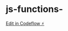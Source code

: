 # js-functions-

[Edit in Codeflow ⚡️](https://stackblitz.com/~/github.com/manaswinin236/js-functions-)